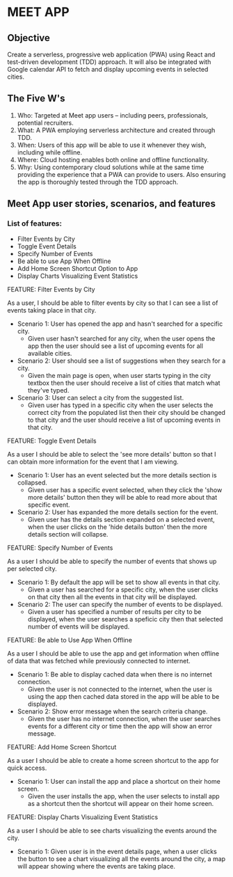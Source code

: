 # MEET APP

## Objective
  Create a serverless, progressive web application (PWA) using React and test-driven development (TDD) approach. It will also be integrated with Google calendar API to fetch and display upcoming events in selected cities.

## The Five W's
  1. Who: Targeted at Meet app users – including peers, professionals, potential recruiters.
  2. What: A PWA employing serverless architecture and created through TDD.
  3. When: Users of this app will be able to use it whenever they wish, including while offline.
  4. Where: Cloud hosting enables both online and offline functionality.
  5. Why: Using contemporary cloud solutions while at the same time providing the experience that a PWA can provide to users. Also ensuring the app is thoroughly tested through the TDD approach. 

## Meet App user stories, scenarios, and features

### List of features: 
  - Filter Events by City
  - Toggle Event Details
  - Specify Number of Events
  - Be able to use App When Offline
  - Add Home Screen Shortcut Option to App
  - Display Charts Visualizing Event Statistics

FEATURE: Filter Events by City

As a user, I should be able to filter events by city so that I can see a list of events taking place in that city. 
  - Scenario 1: User has opened the app and hasn't searched for a specific city.
    - Given user hasn't searched for any city, when the user opens the app then the user should see a list of upcoming events for all available cities.
  - Scenario 2: User should see a list of suggestions when they search for a city. 
    - Given the main page is open, when user starts typing in the city textbox then the user should receive a list of cities that match what they've typed. 
  - Scenario 3: User can select a city from the suggested list.
    - Given user has typed in a specific city when the user selects the correct city from the populated list then their city should be changed to that city and the user should receive a list of upcoming events in that city.

FEATURE: Toggle Event Details

As a user I should be able to select the 'see more details' button so that I can obtain more information for the event that I am viewing. 
  - Scenario 1: User has an event selected but the more details section is collapsed.
    - Given user has a specific event selected, when they click the 'show more details' button then they will be able to read more about that specific event.
  - Scenario 2: User has expanded the more details section for the event.
    - Given user has the details section expanded on a selected event, when the user clicks on the 'hide details button' then the more details section will collapse. 

FEATURE: Specify Number of Events

As a user I should be able to specify the number of events that shows up per selected city. 
  - Scenario 1: By default the app will be set to show all events in that city. 
    - Given a user has searched for a specific city, when the user clicks on that city then all the events in that city will be displayed. 
  - Scenario 2: The user can specify the number of events to be displayed.
    - Given a user has specified a number of results per city to be displayed, when the user searches a speficic city then that selected number of events will be displayed. 

FEATURE: Be able to Use App When Offline

As a user I should be able to use the app and get information when offline of data that was fetched while previously connected to internet. 
  - Scenario 1: Be able to display cached data when there is no internet connection.
    - Given the user is not connected to the internet, when the user is using the app then cached data stored in the app will be able to be displayed. 
  - Scenario 2: Show error message when the search criteria change.
    - Given the user has no internet connection, when the user searches events for a different city or time then the app will show an error message. 

FEATURE: Add Home Screen Shortcut

As a user I should be able to create a home screen shortcut to the app for quick access.
  - Scenario 1: User can install the app and place a shortcut on their home screen.
    - Given the user installs the app, when the user selects to install app as a shortcut then the shortcut will appear on their home screen.
    
FEATURE: Display Charts Visualizing Event Statistics

As a user I should be able to see charts visualizing the events around the city.
  - Scenario 1: Given user is in the event details page, when a user clicks the button to see a chart visualizing all the events around the city, a map will appear showing where the events are taking place.
